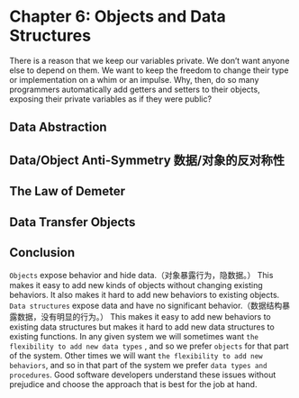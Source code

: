 # Chapter 6: Objects and Data Structures
There is a reason that we keep our variables private. We don’t want anyone else to depend on them. We want to keep the freedom to change their type or implementation on a whim or an impulse. Why, then, do so many programmers automatically add getters and setters to their objects, exposing their private variables as if they were public?

## Data Abstraction

## Data/Object Anti-Symmetry 数据/对象的反对称性

## The Law of Demeter 

## Data Transfer Objects

## Conclusion
`Objects` expose behavior and hide data.（对象暴露行为，隐数据。） This makes it easy to add new kinds of objects without changing existing behaviors. It also makes it hard to add new behaviors to existing objects. 
`Data structures` expose data and have no significant behavior.（数据结构暴露数据，没有明显的行为。） This makes it easy to add new behaviors to existing data structures but makes it hard to add new data structures to existing functions.
In any given system we will sometimes want `the flexibility to add new data types` , and so we prefer `objects` for that part of the system. Other times we will want `the flexibility to add new behaviors`, and so in that part of the system we prefer `data types and procedures`. Good software developers understand these issues without prejudice and choose the approach that is best for the job at hand.